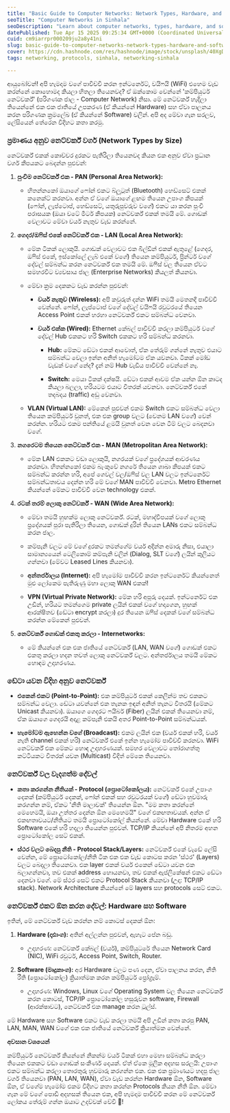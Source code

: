 ```yaml
---
title: "Basic Guide to Computer Networks: Network Types, Hardware, and Software"
seoTitle: "Computer Networks in Sinhala"
seoDescription: "Learn about computer networks, types, hardware, and software in a simple way. Explore network types by size and data transfer methods"
datePublished: Tue Apr 15 2025 09:25:34 GMT+0000 (Coordinated Universal Time)
cuid: cm9iarrpr000209ju2a8y41ni
slug: basic-guide-to-computer-networks-network-types-hardware-and-software
cover: https://cdn.hashnode.com/res/hashnode/image/stock/unsplash/40XgDxBfYXM/upload/35f8634265660cb635a5d9978ae05900.jpeg
tags: networking, protocols, sinhala, networking-sinhala

---
```


ආයුබෝවන්! අපි හැමදාම වගේ පාවිච්චි කරන ඉන්ටර්නෙට්, වයිෆයි (WiFi) එහෙම වැඩ කරන්නේ කොහොමද කියලා හිතලා තියෙනවද? ඒ ඔක්කොම වෙන්නේ 'කම්පියුටර් නෙට්වර්ක්' (පරිගණක ජාල - Computer Network) නිසා. මේ නෙට්වර්ක් හැදිලා තියෙන්නේ එක එක ජාතියේ උපකරණ (ඒ කියන්නේ Hardware) සහ ඒවා පාලනය කරන පරිගණක ක්‍රමලේඛ (ඒ කියන්නේ Software) වලින්. අපි අද මේවා ගැන සරලව, ලේසියෙන් තේරෙන විදිහට කතා කරමු.

### **ප්‍රමාණය අනුව නෙට්වර්ක් වර්ග (Network Types by Size)**

නෙට්වර්ක් එකක් කොච්චර දුරකට පැතිරිලා තියෙනවද කියන එක අනුව ඒවා ප්‍රධාන වර්ග කීපයකට බෙදන්න පුළුවන්:

1. **පුංචිම නෙට්වර්ක් එක - PAN (Personal Area Network):**
    
    * හිතන්නකෝ ඔයාගේ ෆෝන් එකට බ්ලූටූත් (Bluetooth) හෙඩ්සෙට් එකක් කනෙක්ට් කරනවා. අන්න ඒ වගේ ඔයාගේ ළඟම තියෙන උපාංග කීපයක් (ෆෝන්, ලැප්ටොප්, හෙඩ්සෙට්, යතුරුපුවරුව වගේ) එකට යා කරන පුංචි පරාසයක (ඔයා වටේ මීටර් කීපයක) නෙට්වර්ක් එකක් තමයි මේ. ගොඩක් වෙලාවට මේවා වයර් නැතුව වැඩ කරන්නේ.
        
2. **ගෙදර/ඔෆිස් එකේ නෙට්වර්ක් එක - LAN (Local Area Network):**
    
    * මේක ටිකක් ලොකුයි. ගොඩක් වෙලාවට එක බිල්ඩින් එකක් ඇතුළේ (ගෙදර, ඔෆිස් එකේ, ඉස්කෝලේ ලැබ් එකේ වගේ) තියෙන කම්පියුටර්, ප්‍රින්ටර් වගේ දේවල් සම්බන්ධ කරන නෙට්වර්ක් එක තමයි මේ. ඔෆිස් වල තියෙන ඒවට සමහරවිට ව්‍යවසාය ජාල (Enterprise Networks) කියලත් කියනවා.
        
    * මේවා ක්‍රම දෙකකට වැඩ කරන්න පුළුවන්:
        
        * **වයර් නැතුව (Wireless):** අපි කවුරුත් දන්න WiFi තමයි මෙතනදි පාවිච්චි වෙන්නේ. ෆෝන්, ලැප්ටොප් වගේ දේවල් වයිෆයි රවුටරයේ තියෙන Access Point එකක් හරහා නෙට්වර්ක් එකට සම්බන්ධ වෙනවා.
            
        * **වයර් එක්ක (Wired):** Ethernet කේබල් පාවිච්චි කරලා කම්පියුටර් වගේ දේවල් Hub එකකට හරි Switch එකකට හරි සම්බන්ධ කරනවා.
            
            * **Hub:** මේකට ඩේටා එකක් ආවොත්, ඒක තේරුම් ගන්නේ නැතුව එයාට සම්බන්ධ වෙලා ඉන්න අනිත් හැමෝටම ඒක යවනවා. ටිකක් මෝඩ වැඩක් වගේ නේද? දැන් නම් Hub වැඩිය පාවිච්චි වෙන්නේ නෑ.
                
            * **Switch:** මෙයා ටිකක් දක්ෂයි. ඩේටා එකක් ආවම ඒක යන්න ඕන කාටද කියලා බලලා, හරියටම එයාට විතරක් යවනවා. නෙට්වර්ක් එකේ තදබදය (traffic) අඩු වෙනවා.
                
    * **VLAN (Virtual LAN):** මේකෙන් පුළුවන් එකම Switch එකට සම්බන්ධ වෙලා තියෙන කම්පියුටර් වුනත්, එක එක group වලට (වෙනම LAN වගේ) වෙන් කරන්න. හරියට එකම පන්තියේ ළමයි වුනත් වෙන වෙන ටීම් වලට බෙදනවා වගේ.
        
3. **නගරෙටම තියෙන නෙට්වර්ක් එක - MAN (Metropolitan Area Network):**
    
    * මේක LAN එකකට වඩා ලොකුයි, නගරයක් වගේ ප්‍රදේශයක් ආවරණය කරනවා. හිතන්නකෝ එකම බැංකුවේ නගරේ තියෙන ශාඛා කීපයක් එකට සම්බන්ධ කරන්න හරි, අපේ ගෙවල් වල/ඔෆිස් වල LAN වලට ඉන්ටර්නෙට් සම්බන්ධතාවය දෙන්න හරි මේ වගේ MAN පාවිච්චි වෙනවා. Metro Ethernet කියන්නේ මේකට පාවිච්චි වෙන technology එකක්.
        
4. **රටක් තරම් ලොකු නෙට්වර්ක් - WAN (Wide Area Network):**
    
    * මේවා තමයි හුඟක්ම ලොකු නෙට්වර්ක්. රටක්, මහාද්වීපයක් වගේ ලොකු ප්‍රදේශයක් පුරා පැතිරිලා තියෙන, ගොඩක් දුරින් තියෙන LANs එකට සම්බන්ධ කරන ජාල.
        
    * කම්පැනි වලට මේ වගේ දුරකට තමන්ගේම වයර් අදින්න අමාරු නිසා, එයාලා සාමාන්‍යයෙන් ටෙලිකොම් කම්පැනි වලින් (Dialog, SLT වගේ) ලයින් කුලියට ගන්නවා (මේවට Leased Lines කියනවා).
        
    * **අන්තර්ජාලය (Internet):** අපි හැමෝම පාවිච්චි කරන ඉන්ටර්නෙට් කියන්නෙත් මුළු ලෝකෙම පැතිරුණු මහා ලොකු WAN එකක්!
        
    * **VPN (Virtual Private Network):** මේක හරි අපූරු දෙයක්. ඉන්ටර්නෙට් එක උඩින්, හරියට තමන්ගෙම private ලයින් එකක් වගේ හදාගෙන, හුඟක් ආරක්ෂිතව (ඩේටා encrypt කරලා) දුර තියෙන ඔෆිස් දෙකක් වගේ සම්බන්ධ කරන්න මේකෙන් පුළුවන්.
        
5. **නෙට්වර්ක් ගොඩක් එකතු කරලා - Internetworks:**
    
    * මේ කියන්නේ එක එක ජාතියේ නෙට්වර්ක් (LAN, WAN වගේ) ගොඩක් එකට එකතු කරලා හදන තවත් ලොකු නෙට්වර්ක් වලට. අන්තර්ජාලය තමයි මේකට හොඳම උදාහරණය.
        

### **ඩේටා යවන විදිහ අනුව නෙට්වර්ක්**

* **එකෙන් එකට (Point-to-Point):** එක කම්පියුටර් එකක් කෙලින්ම තව එකකට සම්බන්ධ වෙලා. ඩේටා යවන්නේ එක තැනක ඉඳන් අනිත් තැනට විතරයි (මේකට Unicast කියනවා). ඔයාගෙ ගෙදරට ෆයිබර් (Fiber) ලයින් එකක් තියෙනවා නම්, ඒක ඔයාගෙ ගෙදරයි අදාළ කම්පැනි එකයි අතර Point-to-Point සම්බන්ධයක්.
    
* **හැමෝටම ඇහෙන්න වගේ (Broadcast):** එකම ලයින් එක (වයර් එකක් හරි, වයර් නැති channel එකක් හරි) නෙට්වර්ක් එකේ ඉන්න හැමෝම පාවිච්චි කරනවා. WiFi නෙට්වර්ක් එක මේකට හොඳ උදාහරණයක්. සමහර වෙලාවට තෝරාගත්තු කට්ටියකට විතරක් යවන (Multicast) විදිත් මේකෙ තියෙනවා.
    

### **නෙට්වර්ක් වල වැදගත්ම දේවල්**

* **කතා කරගන්න නීතියක් - Protocol (ප්‍රොටෝකෝලය):** නෙට්වර්ක් එකේ උපාංග දෙකක් (කම්පියුටර් දෙකක්, ෆෝන් එකක් සහ රවුටරයක් වගේ) ඩේටා හුවමාරු කරගන්න නම්, ඒකට 'නීති මාලාවක්' තියෙන්න ඕන. "මම කතා කරන්නේ මෙහෙමයි, ඔයා උත්තර දෙන්න ඕන මෙහෙමයි" වගේ එකඟතාවයක්. අන්න ඒ එකඟතාවයට/නීතියට තමයි ප්‍රොටෝකෝල් කියන්නේ. මේවා Hardware එකේ හරි Software එකේ හරි හදලා තියෙන්න පුළුවන්. TCP/IP කියන්නේ අපි නිතරම අහන ප්‍රොටෝකෝල සෙට් එකක්.
    
* **ස්ථර වලට බෙදපු නීති - Protocol Stack/Layers:** නෙට්වර්ක් එකේ වැඩේ ලේසි වෙන්න, මේ ප්‍රොටෝකෝල/නීති ටික එක එක වැඩ කොටස කරන 'ස්ථර' (Layers) වලට බෙදලා තියෙනවා. එක layer එකක් වයර් එකෙන් ඩේටා යවන එක බලාගන්නවා, තව එකක් address හොයනවා, තව එකක් ඇප්ලිකේෂන් එකට ඩේටා දෙනවා වගේ. මේ ස්ථර සෙට් එකට Protocol Stack කියනවා (උදා: TCP/IP stack). Network Architecture කියන්නේ මේ layers සහ protocols සෙට් එකට.
    

### **නෙට්වර්ක් එකට ඕන කරන දේවල්: Hardware සහ Software**

ඉතින්, මේ නෙට්වර්ක් වැඩ කරන්න නම් කොටස් දෙකක් ඕන:

1. **Hardware (දෘඪාංග):** අතින් අල්ලන්න පුළුවන්, ඇහැට පේන බඩු.
    
    * උදාහරණ: නෙට්වර්ක් කේබල් (වයර්), කම්පියුටරේ තියෙන Network Card (NIC), WiFi රවුටර්, Access Point, Switch, Router.
        
2. **Software (මෘදුකාංග):** අර Hardware වලට පණ දෙන, ඒවා පාලනය කරන, නීති රීති (ප්‍රොටෝකෝල) ක්‍රියාත්මක කරන කම්පියුටර් ප්‍රෝග්‍රෑම්.
    
    * උදාහරණ: Windows, Linux වගේ Operating System වල තියෙන නෙට්වර්ක් කරන කොටස්, TCP/IP ප්‍රොටෝකෝල හසුරුවන software, Firewall (ආරක්ෂාවට), නෙට්වර්ක් එක manage කරන ටූල්ස්.
        

මේ Hardware සහ Software එකට වැඩ කරලා තමයි අපි උඩින් කතා කරපු PAN, LAN, MAN, WAN වගේ එක එක ජාතියේ නෙට්වර්ක් ක්‍රියාත්මක වෙන්නේ.

**අවසාන වශයෙන්**

කම්පියුටර් නෙට්වර්ක් කියන්නේ නිකන්ම වයර් ටිකක් එහා මෙහා සම්බන්ධ කරලා තියෙන එකකට වඩා ගොඩක් සංකීර්ණ දෙයක්. ඒත් ඒකෙ මූලික අදහස සරලයි: උපාංග එකට සම්බන්ධ කරලා තොරතුරු හුවමාරු කරගන්න එක. එක එක ප්‍රමාණයට හදපු ජාල වර්ග තියෙනවා (PAN, LAN, WAN), ඒවා වැඩ කරන්න Hardware ඕන, Software ඕන, ඒ වගේම හැමෝම එකම විදිහට කතා කරන්න Protocols කියන නීති ඕන. මේවා ගැන මේ වගේ පොඩි අදහසක් තියෙන එක, අපි හැමදාම පාවිච්චි කරන මේ නෙට්වර්ක් ලෝකය තේරුම් ගන්න ඔයාට උදව්වක් වේවි 🤍!